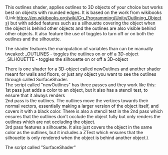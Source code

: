 This outlines shader, applies outlines to 3D objects of your choice but works best on objects with rounded edges. 
It is based on the work from wikibooks (Link:https://en.wikibooks.org/wiki/Cg_Programming/Unity/Outlining_Objects) but with added features such as a silhouette covering the object when the object is behind other objects and the outlines are also visible behind other objects. It also feature the use of toggles to turn off or on both the outlines and the silhouette. 

The shader features the manipulation of variables than can be manually tweaked:
   _OUTLINES - toggles the outlines on or off a 3D-object
   _SILHOUETTE - toggles the silhouette on or off a 3D-object
 
 There is one shader for a 3D-object called newOutlines and another shader meant for walls and floors, or just any object you want to see the outlines through called SurfaceShader.\
 The script called "newOutlines" has three passes and they work like this:\
  1st pass just adds a color to an object, but it also has a stencil test, to ensure that it always renders\
  2nd pass is the outlines. The outlines move the vertices towards their normal vectors, essentially making a larger version of the object itself, and covers it with a black color. There is also a stencil test in the 2nd pass which ensures that the outlines don't occlude the object fully but only renders the outlines which are not occluding the object.\
  3rd pass features a silhouette. It also just covers the object in the same color as the outlines, but it includes a ZTest which ensures that the silhouette is only rendered when the object is behind another object.\

The script called "SurfaceShader" 
